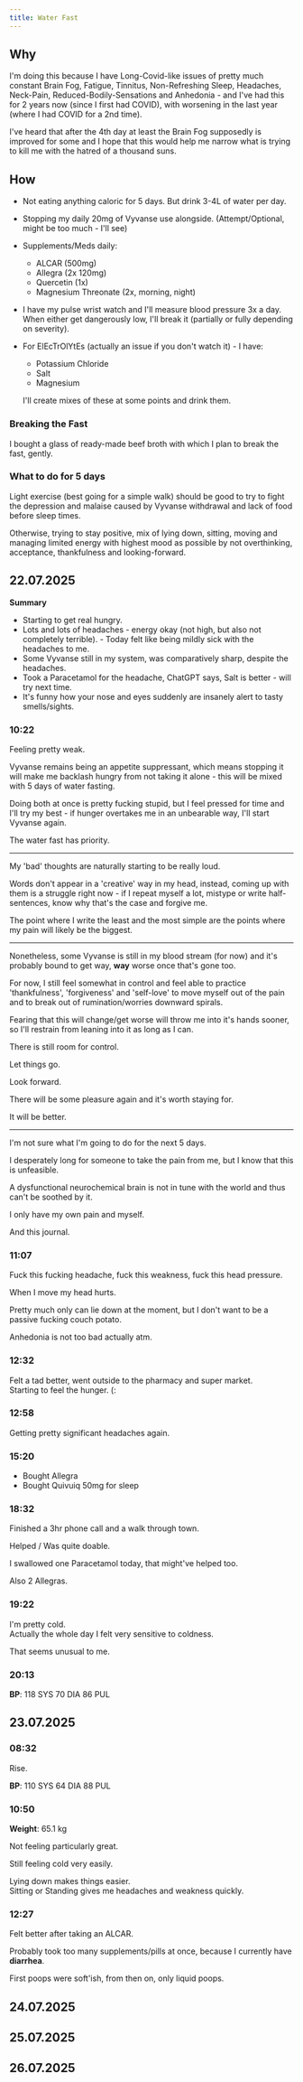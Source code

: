 ```yaml
---
title: Water Fast
---
```

## Why
I'm doing this because I have Long-Covid-like issues of pretty much constant
Brain Fog, Fatigue, Tinnitus, Non-Refreshing Sleep, Headaches, Neck-Pain,
Reduced-Bodily-Sensations and Anhedonia - and I've had this for 2 years now
(since I first had COVID), with worsening in the last year (where I had COVID
for a 2nd time).

I've heard that after the 4th day at least the Brain Fog supposedly is improved
for some and I hope that this would help me narrow what is trying to kill me
with the hatred of a thousand suns.

## How
- Not eating anything caloric for 5 days. But drink 3-4L of water per day.
- Stopping my daily 20mg of Vyvanse use alongside. (Attempt/Optional, might be
  too much - I'll see)
- Supplements/Meds daily:
  + ALCAR (500mg)
  + Allegra (2x 120mg)
  + Quercetin (1x)
  + Magnesium Threonate (2x, morning, night)

- I have my pulse wrist watch and I'll measure blood pressure 3x a day. When
  either get dangerously low, I'll break it (partially or fully depending on
  severity).

- For ElEcTrOlYtEs (actually an issue if you don't watch it) - I have:
  + Potassium Chloride
  + Salt
  + Magnesium

  I'll create mixes of these at some points and drink them.

### Breaking the Fast
I bought a glass of ready-made beef broth with which I plan to break the fast,
gently.

### What to do for 5 days
Light exercise (best going for a simple walk) should be good to try to fight the
depression and malaise caused by Vyvanse withdrawal and lack of food before
sleep times.

Otherwise, trying to stay positive, mix of lying down, sitting, moving and
managing limited energy with highest mood as possible by not overthinking,
acceptance, thankfulness and looking-forward.

## 22.07.2025

**Summary**

- Starting to get real hungry.
- Lots and lots of headaches - energy okay (not high, but also not completely
  terrible). - Today felt like being mildly sick with the headaches to me.
- Some Vyvanse still in my system, was comparatively sharp, despite the
  headaches.
- Took a Paracetamol for the headache, ChatGPT says, Salt is better - will try
  next time.
- It's funny how your nose and eyes suddenly are insanely alert to tasty
  smells/sights.

### 10:22

Feeling pretty weak.

Vyvanse remains being an appetite suppressant, which means stopping it will make
me backlash hungry from not taking it alone - this will be mixed with 5 days of
water fasting.

Doing both at once is pretty fucking stupid, but I feel pressed for time and
I'll try my best - if hunger overtakes me in an unbearable way, I'll start
Vyvanse again.

The water fast has priority.

---

My 'bad' thoughts are naturally starting to be really loud.

Words don't appear in a 'creative' way in my head, instead, coming up with
them is a struggle right now - if I repeat myself a lot, mistype or write
half-sentences, know why that's the case and forgive me.

The point where I write the least and the most simple are the points where my
pain will likely be the biggest.

---

Nonetheless, some Vyvanse is still in my blood stream (for now) and it's
probably bound to get way, **way** worse once that's gone too.

For now, I still feel somewhat in control and feel able to practice
'thankfulness', 'forgiveness' and 'self-love' to move myself out of the pain and to break out
of rumination/worries downward spirals.

Fearing that this will change/get worse will throw me into it's hands sooner, so
I'll restrain from leaning into it as long as I can.

There is still room for control.

Let things go.

Look forward.

There will be some pleasure again and it's worth staying for.

It will be better.

---

I'm not sure what I'm going to do for the next 5 days.

I desperately long for someone to take the pain from me, but I know that this is unfeasible.

A dysfunctional neurochemical brain is not in tune with the world and thus can't be soothed by it.

I only have my own pain and myself.

And this journal.

### 11:07

Fuck this fucking headache, fuck this weakness, fuck this head pressure.

When I move my head hurts.

Pretty much only can lie down at the moment, but I don't want to be a passive
fucking couch potato.

Anhedonia is not too bad actually atm.

### 12:32

Felt a tad better, went outside to the pharmacy and super market.  
Starting to feel the hunger. (:

### 12:58

Getting pretty significant headaches again.

### 15:20
- Bought Allegra
- Bought Quivuiq 50mg for sleep

### 18:32

Finished a 3hr phone call and a walk through town.

Helped / Was quite doable.

I swallowed one Paracetamol today, that might've helped too.

Also 2 Allegras.

### 19:22

I'm pretty cold.  
Actually the whole day I felt very sensitive to coldness.

That seems unusual to me.

### 20:13
**BP**:
118 SYS 70 DIA 86 PUL

## 23.07.2025

### 08:32
Rise.

**BP**:
110 SYS 64 DIA 88 PUL

### 10:50
**Weight**: 65.1 kg

Not feeling particularly great.

Still feeling cold very easily.

Lying down makes things easier.  
Sitting or Standing gives me headaches and weakness quickly.

### 12:27
Felt better after taking an ALCAR.

Probably took too many supplements/pills at once, because I currently have
**diarrhea**.

First poops were soft'ish, from then on, only liquid poops.

## 24.07.2025

## 25.07.2025

## 26.07.2025

